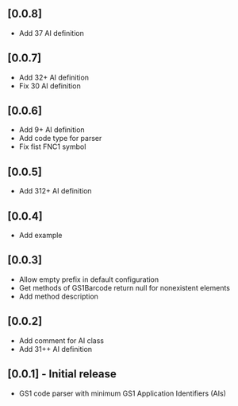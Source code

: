 ## [0.0.8]
* Add 37 AI definition

## [0.0.7]
* Add 32+ AI definition
* Fix 30 AI definition

## [0.0.6]
* Add 9+ AI definition
* Add  code type for parser
* Fix fist FNC1 symbol

## [0.0.5]
* Add 312+ AI definition

## [0.0.4]
* Add example

## [0.0.3]
* Allow empty prefix in default configuration
* Get methods of GS1Barcode return null for nonexistent elements
* Add method description

## [0.0.2]
* Add comment for AI class
* Add 31++ AI definition

## [0.0.1] - Initial release
* GS1 code parser with minimum GS1 Application Identifiers (AIs)










